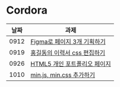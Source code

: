 # Cordora

|날짜|과제|
|------|---|
|0912|<a href="https://baesub.github.io/Tue_Report/0912/first_figma.html"> Figma로 페이지 3개 기획하기 </a>|
|0919|<a href="https://baesub.github.io/Tue_Report/0919/sourcecode/index.html"> 홍길동의 이력서 css 편집하기 </a>|
|0926|<a href="https://baesub.github.io/Tue_Report/0926/ch04_mportpolio/mintro.html"> HTML5 개인 포트폴리오 페이지 </a>|
|1010|<a href="https://baesub.github.io/Tue_Report/1010/ch04_mportpolio/mintro.html"> min.js, min.css 추가하기 </a>|
